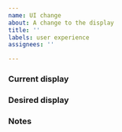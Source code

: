 ```yaml
---
name: UI change
about: A change to the display
title: ''
labels: user experience
assignees: ''

---
```


### Current display


### Desired display


### Notes
